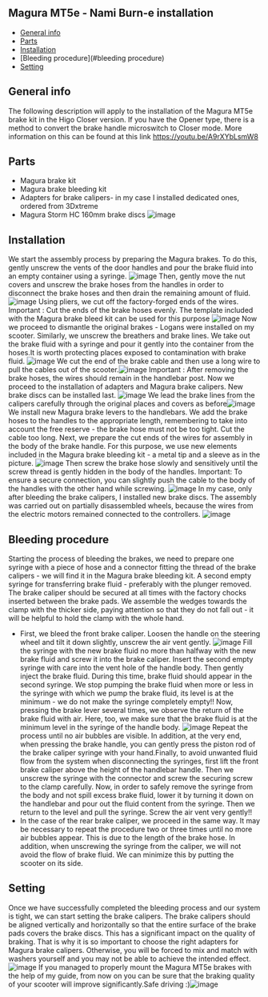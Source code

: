 ## Magura MT5e - Nami Burn-e installation 
* [General info](#general-info)
* [Parts](#parts)
* [Installation](#installation)
* [Bleeding procedure](#bleeding procedure)
* [Setting](#setting)

## General info
The following description will apply to the installation of the Magura MT5e brake kit in the Higo Closer version. If you have the Opener type, there is a method to convert the brake handle microswitch to Closer mode. More information on this can be found at this link
https://youtu.be/A9rXYbLsmW8
	
## Parts
* Magura brake kit
* Magura brake bleeding kit
* Adapters for brake calipers- in my case I installed dedicated ones, ordered from 3Dxtreme
* Magura Storm HC 160mm brake discs
![image](20221226_173044.jpg)
	
## Installation
We start the assembly process by preparing the Magura brakes. To do this, gently unscrew the vents of the door handles and pour the brake fluid into an empty container using a syringe.
![image](20221008_185300.jpg)
 Then, gently move the nut covers and unscrew the brake hoses from the handles in order to disconnect the brake hoses and then drain the remaining amount of fluid.
 ![image](20221008_185718.jpg)
 Using pliers, we cut off the factory-forged ends of the wires. Important : Cut the ends of the brake hoses evenly. The template included with the Magura brake bleed kit can be used for this purpose
 ![image](20221008_185833.jpg)
 Now we proceed to dismantle the original brakes - Logans were installed on my scooter.
 Similarly, we unscrew the breathers and brake lines. We take out the brake fluid with a syringe and pour it gently into the container from the hoses.It is worth protecting places exposed to contamination with brake fluid.
 ![image](20221008_190433.jpg)
 We cut the end of the brake cable and then use a long wire to pull the cables out of the scooter.![image](20221226_182016.jpg)
 Important : After removing the brake hoses, the wires should remain in the handlebar post.
 Now we proceed to the installation of adapters and Magura brake calipers. New brake discs can be installed last.
 ![image](20221226_185257.jpg)
 We lead the brake lines from the calipers carefully through the original places and covers as before![image](20221226_190044.jpg)
 We install new Magura brake levers to the handlebars. We add the brake hoses to the handles to the appropriate length, remembering to take into account the free reserve - the brake hose must not be too tight. Cut the cable too long. Next, we prepare the cut ends of the wires for assembly in the body of the brake handle. For this purpose, we use new elements included in the Magura brake bleeding kit - a metal tip and a sleeve as in the picture.
 ![image](20221226_192159.jpg)
 Then screw the brake hose slowly and sensitively until the screw thread is gently hidden in the body of the handles.
 Important: To ensure a secure connection, you can slightly push the cable to the body of the handles with the other hand while screwing.
 ![image](20221008_214818.jpg)
 In my case, only after bleeding the brake calipers, I installed new brake discs. The assembly was carried out on partially disassembled wheels, because the wires from the electric motors remained connected to the controllers.
 ![image](20221226_194847.jpg)
 ## Bleeding procedure
 Starting the process of bleeding the brakes, we need to prepare one syringe with a piece of hose and a connector fitting the thread of the brake calipers - we will find it in the Magura brake bleeding kit. A second empty syringe for transferring brake fluid - preferably with the plunger removed. The brake caliper should be secured at all times with the factory chocks inserted between the brake pads. We assemble the wedges towards the clamp with the thicker side, paying attention so that they do not fall out - it will be helpful to hold the clamp with the whole hand.
 * First, we bleed the front brake caliper. Loosen the handle on the steering wheel and tilt it down slightly, unscrew the air vent gently.
![image](20221009_003349.jpg)
Fill the syringe with the new brake fluid no more than halfway with the new brake fluid and screw it into the brake caliper. Insert the second empty syringe with care into the vent hole of the handle body. Then gently inject the brake fluid. During this time, brake fluid should appear in the second syringe. We stop pumping the brake fluid when more or less in the syringe with which we pump the brake fluid, its level is at the minimum - we do not make the syringe completely empty!! Now, pressing the brake lever several times, we observe the return of the brake fluid with air. Here, too, we make sure that the brake fluid is at the minimum level in the syringe of the handle body.
![image](20221226_200948.jpg)
Repeat the process until no air bubbles are visible. In addition, at the very end, when pressing the brake handle, you can gently press the piston rod of the brake caliper syringe with your hand.Finally, to avoid unwanted fluid flow from the system when disconnecting the syringes, first lift the front brake caliper above the height of the handlebar handle. Then we unscrew the syringe with the connector and screw the securing screw to the clamp carefully. Now, in order to safely remove the syringe from the body and not spill excess brake fluid, lower it by turning it down on the handlebar and pour out the fluid content from the syringe. Then we return to the level and pull the syringe. Screw the air vent very gently!!
* In the case of the rear brake caliper, we proceed in the same way. It may be necessary to repeat the procedure two or three times until no more air bubbles appear. This is due to the length of the brake hose. In addition, when unscrewing the syringe from the caliper, we will not avoid the flow of brake fluid. We can minimize this by putting the scooter on its side.
 ## Setting
 Once we have successfully completed the bleeding process and our system is tight, we can start setting the brake calipers. The brake calipers should be aligned vertically and horizontally so that the entire surface of the brake pads covers the brake discs. This has a significant impact on the quality of braking. That is why it is so important to choose the right adapters for Magura brake calipers. Otherwise, you will be forced to mix and match with washers yourself and you may not be able to achieve the intended effect.
 ![image](20221008_225235.jpg)
 If you managed to properly mount the Magura MT5e brakes with the help of my guide, from now on you can be sure that the braking quality of your scooter will improve significantly.Safe driving :)![image](20221011_001524.jpg)
 